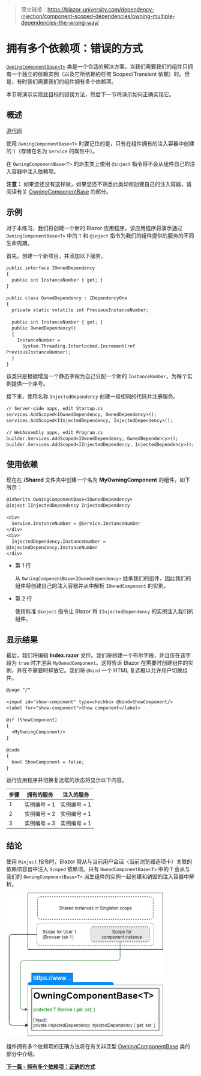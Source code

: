 > 原文链接：https://blazor-university.com/dependency-injection/component-scoped-dependencies/owning-multiple-dependencies-the-wrong-way/

# 拥有多个依赖项：错误的方式
[`OwningComponentBase<T>`](/dependency-injection/component-scoped-dependencies/owningcomponentbase-generic/) 类是一个合适的解决方案，当我们需要我们的组件只拥有一个独立的依赖实例（以及它所依赖的任何 Scoped/Transient 依赖）时。但是，有时我们需要我们的组件拥有多个依赖项。

本节将演示实现此目标的错误方法，然后下一节将演示如何正确实现它。

## 概述
[源代码](https://github.com/mrpmorris/blazor-university/tree/master/src/DependencyInjection/OwningMultipleDependenciesTheWrongWay)

使用 `OwningComponentBase<T>` 时要记住的是，只有在组件拥有的注入容器中创建的 `T`（存储在名为 `Service` 的属性中）。

在 `OwningComponentBase<T>` 的派生类上使用 `@inject` 指令将不会从组件自己的注入容器中注入依赖项。

**注意：** 如果您还没有这样做，如果您还不熟悉此类如何创建自己的注入容器，请阅读有关 [OwningComponentBase<T>](/dependency-injection/component-scoped-dependencies/owningcomponentbase-generic/) 的部分。

## 示例
对于本练习，我们将创建一个新的 Blazor 应用程序，该应用程序将演示通过 `OwningComponentBase<T>` 中的 `T` 和 `@inject` 指令为我们的组件提供的服务的不同生命周期。

首先，创建一个新项目，并添加以下服务。

```
public interface IOwnedDependency
{
  public int InstanceNumber { get; }
}

public class OwnedDependency : IDependencyOne
{
  private static volatile int PreviousInstanceNumber;

  public int InstanceNumber { get; }
  public OwnedDependency()
  {
    InstanceNumber =
      System.Threading.Interlocked.Increment(ref PreviousInstanceNumber);
  }
}
```

该类只是根据增加一个静态字段为自己分配一个新的 `InstanceNumber`，为每个实例提供一个序号。

接下来，使用名称 `InjectedDependency` 创建一段相同的代码并注册服务。

```
// Server-side apps, edit Startup.cs
services.AddScoped<IOwnedDependency, OwnedDependency>();
services.AddScoped<IInjectedDependency, InjectedDependency>();

// WebAssembly apps, edit Program.cs
builder.Services.AddScoped<IOwnedDependency, OwnedDependency>();
builder.Services.AddScoped<IInjectedDependency, InjectedDependency>();
```

## 使用依赖
现在在 **/Shared** 文件夹中创建一个名为 **MyOwningComponent** 的组件，如下所示：

```
@inherits OwningComponentBase<IOwnedDependency>
@inject IInjectedDependency InjectedDependency

<div>
  Service.InstanceNumber = @Service.InstanceNumber
</div>
<div>
  InjectedDependency.InstanceNumber = @InjectedDependency.InstanceNumber
</div>
```

- 第 1 行

  从 `OwningComponentBase<IOwnedDependency>` 继承我们的组件，因此我们的组件将创建自己的注入容器并从中解析 `IOwnedComponent` 的实例。

- 第 2 行

  使用标准 `@inject` 指令让 Blazor 将 `IInjectedDependency` 的实例注入我们的组件。

## 显示结果
最后，我们将编辑 **Index.razor** 文件。我们将创建一个布尔字段，并且仅在该字段为 `true` 时才渲染 `MyOwnedComponent`。这将告诉 Blazor 在需要时创建组件的实例，并在不需要时释放它。我们将 `@bind` 一个 HTML 复选框以允许用户切换组件。

```
@page "/"

<input id="show-component" type=checkbox @bind=ShowComponent/>
<label for="show-component">Show component</label>

@if (ShowComponent)
{
  <MyOwningComponent/>
}

@code
{
  bool ShowComponent = false;
}
```

运行应用程序并切换复选框的状态将显示以下内容。

步骤 |  拥有的服务 | 注入的服务
--- | --- | ----
1   | 实例编号 = 1  | 实例编号 = 1
2  |  实例编号 = 2  | 实例编号 = 1
3 | 实例编号 = 3  | 实例编号 = 1

## 结论
使用 `@inject` 指令时，Blazor 将从与当前用户会话（当前浏览器选项卡）关联的依赖项容器中注入 `Scoped` 依赖项。只有 `OwnedComponentBase<T>` 中的 `T` 会从与我们的 `OwningComponentBase<T>` 派生组件的实例一起创建和销毁的注入容器中解析。

![](OwningMultipleDependenciesTheWrongWay.jpg)

组件拥有多个依赖项的正确方法将在有关非泛型 [OwningComponentBase](/dependency-injection/component-scoped-dependencies/owning-multiple-dependencies-the-right-way/) 类的部分中介绍。

**[下一篇 - 拥有多个依赖项：正确的方式](/dependency-injection/component-scoped-dependencies/owning-multiple-dependencies-the-right-way/)**